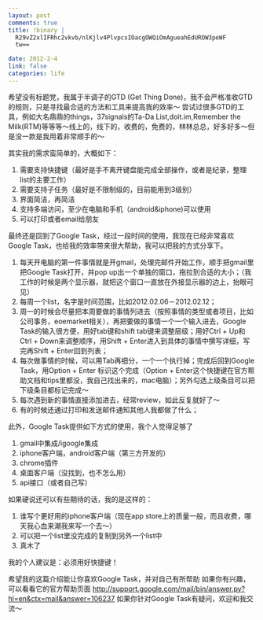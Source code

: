 ```yaml
--- 
layout: post
comments: true
title: !binary |
  R29vZ2xlIFRhc2vkvb/nlKjlv4PlvpcsIOacgOWQiOmAgueahEdUROW3peWF
  tw==

date: 2012-2-4
link: false
categories: life
---
```

希望没有标题党，我属于半调子的GTD (Get Thing Done)，我不会严格准收GTD的规则，只是寻找最合适的方法和工具来提高我的效率～
尝试过很多GTD的工具，例如大名鼎鼎的things，37signals的Ta-Da List,doit.im,Remember the Milk(RTM)等等等～线上的，线下的，收费的，免费的，林林总总，好多好多～但是没一款是我用着非常顺手的～

其实我的需求蛮简单的，大概如下：
1. 需要支持快捷键（最好是手不离开键盘能完成全部操作，或者是纪录，整理list的主要工作）
2. 需要支持子任务（最好是不限制级的，目前能用到3级别）
3. 界面简洁，再简洁
4. 支持多端访问，至少在电脑和手机（android&iphone)可以使用
5. 可以打印或者email给朋友

最终还是回到了Google Task，经过一段时间的使用，我现在已经非常喜欢Google Task，也给我的效率带来很大帮助，我可以把我的方式分享下。
1. 每天开电脑的第一件事情就是开gmail，处理完邮件开始工作，顺手把gmail里把Google Task打开，并pop up出一个单独的窗口，拖拉到合适的大小；（我工作的时候是两个显示器，就把这个窗口一直放在外接显示器的边上，抬眼可见）
2. 每周一个list，名字是时间范围，比如2012.02.06－2012.02.12；
3. 周一的时候会尽量把本周要做的事情列进去（按照事情的类型或者项目，比如公司事务，eoemarket相关），再把要做的事情一个一个输入进去，Google Task的输入很方便，用好tab键和shift tab键来调整层级；用好Ctrl + Up和Ctrl + Down来调整顺序，用Shift + Enter进入到具体的事情中撰写详细，写完再Shift + Enter回到列表；
4. 每次做事情的时候，可以用Tab再细分，一个一个执行掉；完成后回到Google Task，用Option + Enter 标识这个完成（Option + Enter这个快捷键在官方帮助文档和tips里都没，我自己找出来的，mac电脑）；另外勾选上级条目可以把下级条目都标记完成～
5. 每次遇到新的事情直接添加进去，经常review，如此反复就好了～
6. 有的时候还通过打印和发送邮件通知其他人我都做了什么；

此外，Google Task提供如下方式的使用，我个人觉得足够了
1. gmail中集成/igoogle集成
2. iphone客户端，android客户端（第三方开发的）
3. chrome插件
4. 桌面客户端（没找到，也不怎么用）
5. api接口（或者自己写）

如果硬说还可以有些期待的话，我的是这样的：
1. 谁写个更好用的iphone客户端（现在app store上的质量一般，而且收费，哪天我心血来潮我来写一个去～）
2. 可以把一个list里没完成的复制到另外一个list中
3. 真木了

我的个人建议是：必须用好快捷键！

希望我的这篇介绍能让你喜欢Google Task，并对自己有所帮助
如果你有兴趣，可以看看它的官方帮助页面
http://support.google.com/mail/bin/answer.py?hl=en&ctx=mail&answer=106237
如果你针对Google Task有疑问，欢迎和我交流～
